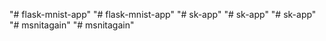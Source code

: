 "# flask-mnist-app" 
"# flask-mnist-app" 
"# sk-app" 
"# sk-app" 
"# sk-app" 
"# msnitagain" 
"# msnitagain" 
